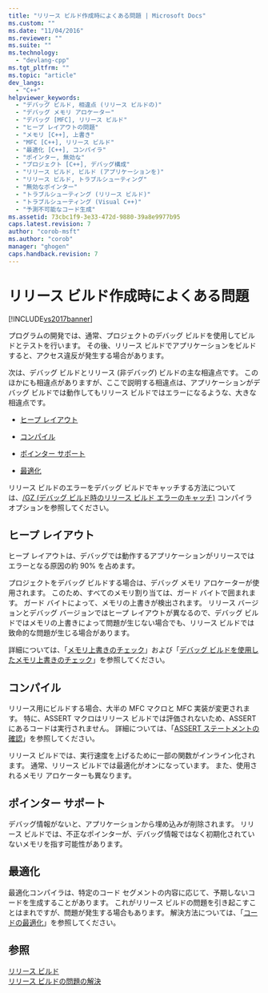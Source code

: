```yaml
---
title: "リリース ビルド作成時によくある問題 | Microsoft Docs"
ms.custom: ""
ms.date: "11/04/2016"
ms.reviewer: ""
ms.suite: ""
ms.technology: 
  - "devlang-cpp"
ms.tgt_pltfrm: ""
ms.topic: "article"
dev_langs: 
  - "C++"
helpviewer_keywords: 
  - "デバッグ ビルド, 相違点 (リリース ビルドの)"
  - "デバッグ メモリ アロケーター"
  - "デバッグ [MFC], リリース ビルド"
  - "ヒープ レイアウトの問題"
  - "メモリ [C++], 上書き"
  - "MFC [C++], リリース ビルド"
  - "最適化 [C++], コンパイラ"
  - "ポインター, 無効な"
  - "プロジェクト [C++], デバッグ構成"
  - "リリース ビルド, ビルド (アプリケーションを)"
  - "リリース ビルド, トラブルシューティング"
  - "無効なポインター"
  - "トラブルシューティング (リリース ビルド)"
  - "トラブルシューティング (Visual C++)"
  - "予測不可能なコード生成"
ms.assetid: 73cbc1f9-3e33-472d-9880-39a8e9977b95
caps.latest.revision: 7
author: "corob-msft"
ms.author: "corob"
manager: "ghogen"
caps.handback.revision: 7
---
```

# リリース ビルド作成時によくある問題
[!INCLUDE[vs2017banner](../../assembler/inline/includes/vs2017banner.md)]

プログラムの開発では、通常、プロジェクトのデバッグ ビルドを使用してビルドとテストを行います。  その後、リリース ビルドでアプリケーションをビルドすると、アクセス違反が発生する場合があります。  
  
 次は、デバッグ ビルドとリリース \(非デバッグ\) ビルドの主な相違点です。  このほかにも相違点がありますが、ここで説明する相違点は、アプリケーションがデバッグ ビルドでは動作してもリリース ビルドではエラーになるような、大きな相違点です。  
  
-   [ヒープ レイアウト](#_core_heap_layout)  
  
-   [コンパイル](#_core_compilation)  
  
-   [ポインター サポート](#_core_pointer_support)  
  
-   [最適化](#_core_optimizations)  
  
 リリース ビルドのエラーをデバッグ ビルドでキャッチする方法については、[\/GZ \(デバッグ ビルド時のリリース ビルド エラーのキャッチ\)](../../build/reference/gz-enable-stack-frame-run-time-error-checking.md) コンパイラ オプションを参照してください。  
  
##  <a name="_core_heap_layout"></a> ヒープ レイアウト  
 ヒープ レイアウトは、デバッグでは動作するアプリケーションがリリースではエラーとなる原因の約 90% を占めます。  
  
 プロジェクトをデバッグ ビルドする場合は、デバッグ メモリ アロケーターが使用されます。  このため、すべてのメモリ割り当ては、ガード バイトで囲まれます。  ガード バイトによって、メモリの上書きが検出されます。  リリース バージョンとデバッグ バージョンではヒープ レイアウトが異なるので、デバッグ ビルドではメモリの上書きによって問題が生じない場合でも、リリース ビルドでは致命的な問題が生じる場合があります。  
  
 詳細については、「[メモリ上書きのチェック](../../build/reference/checking-for-memory-overwrites.md)」および「[デバッグ ビルドを使用したメモリ上書きのチェック](../Topic/Using%20the%20Debug%20Build%20to%20Check%20for%20Memory%20Overwrite.md)」を参照してください。  
  
##  <a name="_core_compilation"></a> コンパイル  
 リリース用にビルドする場合、大半の MFC マクロと MFC 実装が変更されます。  特に、ASSERT マクロはリリース ビルドでは評価されないため、ASSERT にあるコードは実行されません。  詳細については、「[ASSERT ステートメントの確認](../../build/reference/using-verify-instead-of-assert.md)」を参照してください。  
  
 リリース ビルドでは、実行速度を上げるために一部の関数がインライン化されます。  通常、リリース ビルドでは最適化がオンになっています。  また、使用されるメモリ アロケーターも異なります。  
  
##  <a name="_core_pointer_support"></a> ポインター サポート  
 デバッグ情報がないと、アプリケーションから埋め込みが削除されます。  リリース ビルドでは、不正なポインターが、デバッグ情報ではなく初期化されていないメモリを指す可能性があります。  
  
##  <a name="_core_optimizations"></a> 最適化  
 最適化コンパイラは、特定のコード セグメントの内容に応じて、予期しないコードを生成することがあります。  これがリリース ビルドの問題を引き起こすことはまれですが、問題が発生する場合もあります。  解決方法については、「[コードの最適化](../../build/reference/optimizing-your-code.md)」を参照してください。  
  
## 参照  
 [リリース ビルド](../../build/reference/release-builds.md)   
 [リリース ビルドの問題の解決](../../build/reference/fixing-release-build-problems.md)